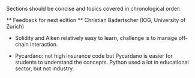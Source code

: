 Sections should be concise and topics covered in chronological order:

** Feedback for next edition **
Christian Badertscher (IOG, University of Zurich)

- Solidity and Aiken relatively easy to learn, challenge is to manage off-chain interaction.

- Pycardano: not high insurance code but Pycardano is easier for students to understand the concepts. Python used a lot in educational sector, but not industry.
